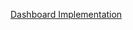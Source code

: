 [Dashboard Implementation](https://lookerstudio.google.com/reporting/cabee44b-8721-431d-b3b0-c692ff55cc92)
